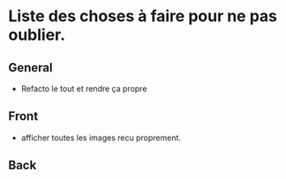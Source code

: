 # Liste des choses à faire pour ne pas oublier.

## General
- Refacto le tout et rendre ça propre

## Front
- afficher toutes les images recu proprement.

## Back
